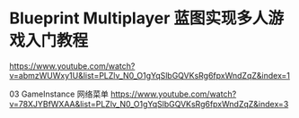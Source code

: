 

# Blueprint Multiplayer 蓝图实现多人游戏入门教程
https://www.youtube.com/watch?v=abmzWUWxy1U&list=PLZlv_N0_O1gYqSlbGQVKsRg6fpxWndZqZ&index=1


03 GameInstance 网络菜单 https://www.youtube.com/watch?v=78XJYBfWXAA&list=PLZlv_N0_O1gYqSlbGQVKsRg6fpxWndZqZ&index=3
